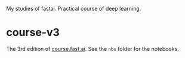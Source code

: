
My studies of fastai. Practical course of deep learning.

# course-v3
The 3rd edition of [course.fast.ai](https://course.fast.ai). See the `nbs` folder for the notebooks.
